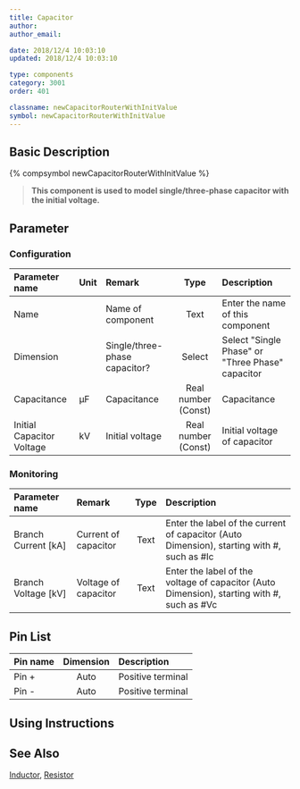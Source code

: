 ```yaml
---
title: Capacitor
author:
author_email:

date: 2018/12/4 10:03:10
updated: 2018/12/4 10:03:10

type: components
category: 3001
order: 401

classname: newCapacitorRouterWithInitValue
symbol: newCapacitorRouterWithInitValue
---
```


## Basic Description

{% compsymbol newCapacitorRouterWithInitValue %}

> **This component is used to model single/three-phase capacitor with the initial voltage.**

## Parameter

### Configuration

| Parameter name            | Unit | Remark                        |        Type         | Description                                      |
| :------------------------ | :--- | :---------------------------- | :-----------------: | :----------------------------------------------- |
| Name                      |      | Name of component             |        Text         | Enter the name of this component                 |
| Dimension                 |      | Single/three-phase capacitor? |       Select        | Select "Single Phase" or "Three Phase" capacitor |
| Capacitance               | μF   | Capacitance                   | Real number (Const) | Capacitance                                      |
| Initial Capacitor Voltage | kV   | Initial voltage               | Real number (Const) | Initial voltage of capacitor                     |

### Monitoring

| Parameter name        | Remark               | Type | Description                                                                                |
| :-------------------- | :------------------- | :--: | :----------------------------------------------------------------------------------------- |
| Branch Current \[kA\] | Current of capacitor | Text | Enter the label of the current of capacitor (Auto Dimension), starting with #, such as #Ic |
| Branch Voltage \[kV\] | Voltage of capacitor | Text | Enter the label of the voltage of capacitor (Auto Dimension), starting with #, such as #Vc |

## Pin List

| Pin name | Dimension | Description       |
| :------- | :-------: | :---------------- |
| Pin +    |   Auto    | Positive terminal |
| Pin -    |   Auto    | Positive terminal |

## Using Instructions

## See Also

[Inductor](compnewInductorRouter.md), [Resistor](compnewResistorRouter.md)

